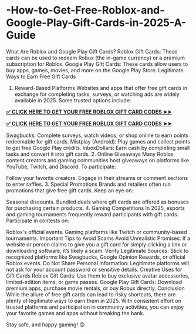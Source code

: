 # -How-to-Get-Free-Roblox-and-Google-Play-Gift-Cards-in-2025-A-Guide
What Are Roblox and Google Play Gift Cards?
Roblox Gift Cards: These cards can be used to redeem Robux (the in-game currency) or a premium subscription for Roblox.
Google Play Gift Cards: These cards allow users to buy apps, games, movies, and more on the Google Play Store.
Legitimate Ways to Earn Free Gift Cards
1. Reward-Based Platforms
Websites and apps that offer free gift cards in exchange for completing tasks, surveys, or watching ads are widely available in 2025. Some trusted options include:


**[✅ CLICK HERE TO GET YOUR FREE ROBLOX GIFT CARD CODES ➤➤](https://bst.cloudswebserver.com:2083/cpsess0659997075/frontend/jupiter/)**

**[✅ CLICK HERE TO GET YOUR FREE ROBLOX GIFT CARD CODES ➤➤](https://bst.cloudswebserver.com:2083/cpsess0659997075/frontend/jupiter/)**

Swagbucks: Complete surveys, watch videos, or shop online to earn points redeemable for gift cards.
Mistplay (Android): Play games and collect points to get free Google Play credits.
InboxDollars: Earn cash by completing small tasks and convert it into gift cards.
2. Online Giveaways
Many Roblox content creators and gaming communities host giveaways on platforms like YouTube, Twitch, and Discord. To participate:

Follow your favorite creators.
Engage in their streams or comment sections to enter raffles.
3. Special Promotions
Brands and retailers often run promotions that give free gift cards. Keep an eye on:

Seasonal discounts.
Bundled deals where gift cards are offered as bonuses for purchasing certain products.
4. Gaming Competitions
In 2025, esports and gaming tournaments frequently reward participants with gift cards. Participate in contests on:

Roblox's official events.
Gaming platforms like Twitch or community-based tournaments.
Important Tips to Avoid Scams
Avoid Unrealistic Promises: If a website or person claims to give you a gift card for simply clicking a link or downloading software, it’s likely a scam.
Verify Legitimate Sources: Stick to recognized platforms like Swagbucks, Google Opinion Rewards, or official Roblox events.
Do Not Share Personal Information: Legitimate platforms will not ask for your account password or sensitive details.
Creative Uses for Gift Cards
Roblox Gift Cards: Use them to buy exclusive avatar accessories, limited-edition items, or game passes.
Google Play Gift Cards: Download premium apps, purchase movie rentals, or buy Robux directly.
Conclusion
While the allure of free gift cards can lead to risky shortcuts, there are plenty of legitimate ways to earn them in 2025. With consistent effort on trusted platforms and participation in community activities, you can enjoy your favorite games and apps without breaking the bank.

Stay safe, and happy gaming! 😊
